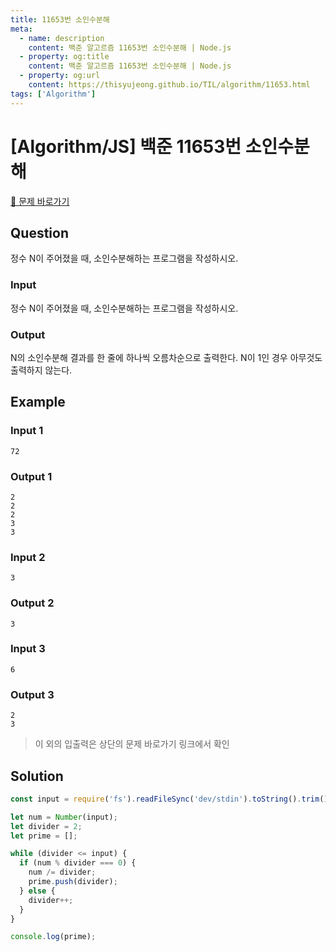 ```yaml
---
title: 11653번 소인수분해
meta:
  - name: description
    content: 백준 알고르즘 11653번 소인수분해 | Node.js
  - property: og:title
    content: 백준 알고르즘 11653번 소인수분해 | Node.js
  - property: og:url
    content: https://thisyujeong.github.io/TIL/algorithm/11653.html
tags: ['Algorithm']
---
```


# [Algorithm/JS] 백준 11653번 소인수분해

[🔗 문제 바로가기](https://www.acmicpc.net/problem/11653)

## Question

정수 N이 주어졌을 때, 소인수분해하는 프로그램을 작성하시오.

### Input

정수 N이 주어졌을 때, 소인수분해하는 프로그램을 작성하시오.

### Output

N의 소인수분해 결과를 한 줄에 하나씩 오름차순으로 출력한다. N이 1인 경우 아무것도 출력하지 않는다.

## Example

### Input 1

```
72
```

### Output 1

```
2
2
2
3
3
```

### Input 2

```
3
```

### Output 2

```
3
```

### Input 3

```
6
```

### Output 3

```
2
3
```

> 이 외의 입출력은 상단의 문제 바로가기 링크에서 확인

## Solution

```js
const input = require('fs').readFileSync('dev/stdin').toString().trim();

let num = Number(input);
let divider = 2;
let prime = [];

while (divider <= input) {
  if (num % divider === 0) {
    num /= divider;
    prime.push(divider);
  } else {
    divider++;
  }
}

console.log(prime);
```

